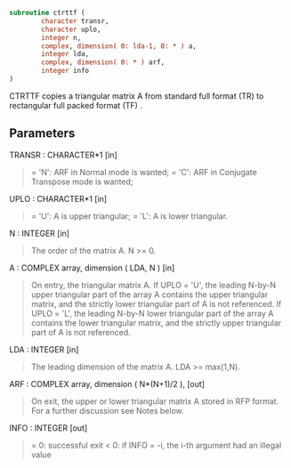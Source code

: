 ```fortran
subroutine ctrttf (
        character transr,
        character uplo,
        integer n,
        complex, dimension( 0: lda-1, 0: * ) a,
        integer lda,
        complex, dimension( 0: * ) arf,
        integer info
)
```

CTRTTF copies a triangular matrix A from standard full format (TR)
to rectangular full packed format (TF) .

## Parameters
TRANSR : CHARACTER\*1 [in]
> = 'N':  ARF in Normal mode is wanted;
> = 'C':  ARF in Conjugate Transpose mode is wanted;

UPLO : CHARACTER\*1 [in]
> = 'U':  A is upper triangular;
> = 'L':  A is lower triangular.

N : INTEGER [in]
> The order of the matrix A.  N >= 0.

A : COMPLEX array, dimension ( LDA, N ) [in]
> On entry, the triangular matrix A.  If UPLO = 'U', the
> leading N-by-N upper triangular part of the array A contains
> the upper triangular matrix, and the strictly lower
> triangular part of A is not referenced.  If UPLO = 'L', the
> leading N-by-N lower triangular part of the array A contains
> the lower triangular matrix, and the strictly upper
> triangular part of A is not referenced.

LDA : INTEGER [in]
> The leading dimension of the matrix A.  LDA >= max(1,N).

ARF : COMPLEX array, dimension ( N\*(N+1)/2 ), [out]
> On exit, the upper or lower triangular matrix A stored in
> RFP format. For a further discussion see Notes below.

INFO : INTEGER [out]
> = 0:  successful exit
> < 0:  if INFO = -i, the i-th argument had an illegal value
